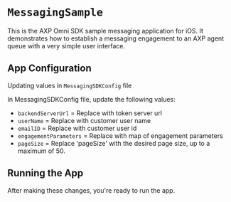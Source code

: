 # ``MessagingSample``

This is the AXP Omni SDK sample messaging application for iOS. It demonstrates how to establish a messaging
engagement to an AXP agent queue with a very simple user interface.

## App Configuration

Updating values in `MessagingSDKConfig` file

In MessagingSDKConfig file, update the following values:
- `backendServerUrl` = Replace with token server url
- `userName` = Replace with customer user name
- `emailID` = Replace with customer user id
- `engagementParameters` = Replace with map of engagement parameters
- `pageSize` = Replace 'pageSize' with the desired page size, up to a maximum of 50.

## Running the App
After making these changes, you're ready to run the app.

